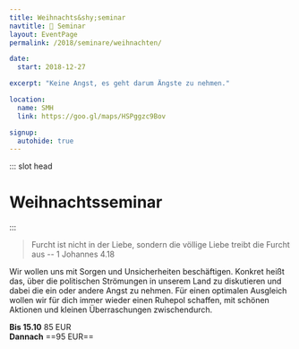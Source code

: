 ```yaml
---
title: Weihnachts&shy;seminar
navtitle: 🎅 Seminar
layout: EventPage
permalink: /2018/seminare/weihnachten/

date:
  start: 2018-12-27

excerpt: "Keine Angst, es geht darum Ängste zu nehmen."

location:
  name: SMH
  link: https://goo.gl/maps/HSPggzc9Bov

signup:
  autohide: true
---
```


::: slot head

# Weihnachts&shy;seminar

:::

> Furcht ist nicht in der Liebe, sondern die völlige
> Liebe treibt die Furcht aus
> -- 1 Johannes 4.18

Wir wollen uns mit Sorgen und Unsicherheiten beschäftigen. Konkret heißt das,
über die politischen Strömungen in unserem Land zu diskutieren
und dabei die ein oder andere Angst zu nehmen. Für einen
optimalen Ausgleich wollen wir für dich immer wieder einen
Ruhepol schaffen, mit schönen Aktionen und kleinen Überraschungen
zwischendurch.

**Bis 15.10** 85 EUR <br>
**Dannach** ==95 EUR==
